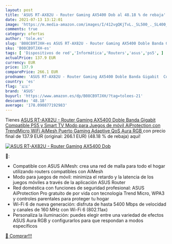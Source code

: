 ```yaml
---
layout: post
title: 'ASUS RT-AX82U - Router Gaming AX5400 Dob al 48.18 % de rebaja'
date: 2021-07-13 13:12:01
image: 'https://m.media-amazon.com/images/I/412vgQKjTvL._SL500_._SL400_.jpg'
comments: true
category: ofertas
author: 'tole.es'
slug: 'B08CB9TJXH-es ASUS RT-AX82U - Router Gaming AX5400 Doble Banda Gigabit...'
sku: 'B08CB9TJXH-es'
tags: [ 'Dispositivos de red','Informática','Routers','asus','ps5', ]
actualPrice: 137.9 EUR
currency: EUR
price: 137.9
comparePrice: 266.1 EUR
prodname: 'ASUS RT-AX82U - Router Gaming AX5400 Doble Banda Gigabit  Compatible PS5 y Smart TV  Modo para Juegos de móvil  AiProtection con TrendMicro  WiFi AiMesh  Puerto Gaming  Adaptive QoS  Aura RGB '
country: 'es'
flag: '🇪🇸'
brand: 'ASUS'
buyurl: 'https://www.amazon.es/dp/B08CB9TJXH/?tag=tolees-21'
descuento: '48.18'
average: '178.090877192983'
---
```


Tienes [ASUS RT-AX82U - Router Gaming AX5400 Doble Banda Gigabit  Compatible PS5 y Smart TV  Modo para Juegos de móvil  AiProtection con TrendMicro  WiFi AiMesh  Puerto Gaming  Adaptive QoS  Aura RGB ](https://www.amazon.es/dp/B08CB9TJXH/?tag=tolees-21) con precio final de  137.9 EUR (original: 266.1 EUR) (48.18 %  de rebaja) aqui!

[![ASUS RT-AX82U - Router Gaming AX5400 Dob](https://m.media-amazon.com/images/I/412vgQKjTvL._SL500_._SL400_.jpg)](https://www.amazon.es/dp/B08CB9TJXH/?tag=tolees-21)

🔎:

- Compatible con ASUS AiMesh: crea una red de malla para todo el hogar utilizando routers compatibles con AiMesh
- Modo para juegos de móvil: minimiza el retardo y la latencia de los juegos móviles a través de la aplicación ASUS Router
- Red doméstica con funciones de seguridad profesional: ASUS AiProtection Pro gratuito de por vida con tecnología Trend Micro, WPA3 y controles parentales para proteger tu hogar
- Wi-Fi 6 de nueva generación: disfruta de hasta 5400 Mbps de velocidad y canales de 160 MHz con Wi-Fi 6 (802.11ax)
- Personaliza la iluminación: puedes elegir entre una variedad de efectos ASUS Aura RGB y configurarlos para que respondan a modos específicos

[🛒 Comprar!!!](https://www.amazon.es/dp/B08CB9TJXH/?tag=tolees-21)
